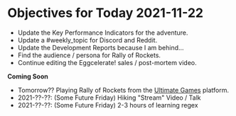 # Objectives for Today 2021-11-22

- Update the Key Performance Indicators for the adventure.
- Update a #weekly_topic for Discord and Reddit.
- Update the Development Reports because I am behind...
- Find the audience / persona for Rally of Rockets.
- Continue editing the Eggcelerate! sales / post-mortem video.

**Coming Soon**

- Tomorrow?? Playing Rally of Rockets from the [Ultimate Games](https://ultimate.games/) platform.
- 2021-??-??: (Some Future Friday) Hiking "Stream" Video / Talk 
- 2021-??-??: (Some Future Friday) 2-3 hours of learning regex
